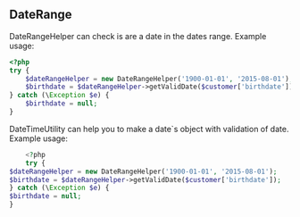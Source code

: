 DateRange
---

DateRangeHelper can check is are a date in the dates range. Example usage:

```php
<?php
try {
	$dateRangeHelper = new DateRangeHelper('1900-01-01', '2015-08-01');
	$birthdate = $dateRangeHelper->getValidDate($customer['birthdate']);
} catch (\Exception $e) {
	$birthdate = null;
}
```

DateTimeUtility can help you to make a date`s object with validation of date. Example usage:

```php
	<?php
	try {
$dateRangeHelper = new DateRangeHelper('1900-01-01', '2015-08-01');
$birthdate = $dateRangeHelper->getValidDate($customer['birthdate']);
} catch (\Exception $e) {
$birthdate = null;
}
```